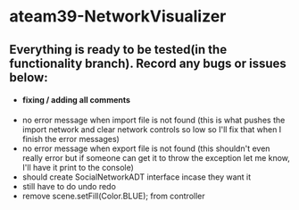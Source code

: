 # ateam39-NetworkVisualizer
## Everything is ready to be tested(in the functionality branch). Record any bugs or issues below:
- #### fixing / adding all comments
- no error message when import file is not found (this is what pushes the import network and clear network controls so low so I'll fix that when I finish the error messages)
- no error message when export file is not found (this shouldn't even really error but if someone can get it to throw the exception let me know, I'll have it print to the console)
- should create SocialNetworkADT interface incase they want it
- still have to do undo redo
- remove scene.setFill(Color.BLUE); from controller
